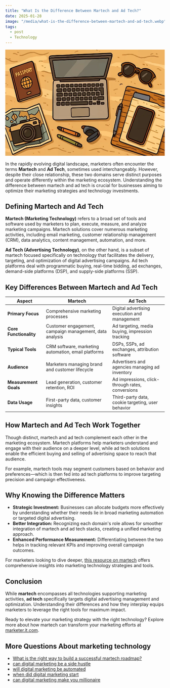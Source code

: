 ```yaml
---
title: "What Is the Difference Between Martech and Ad Tech?"
date: 2025-01-28
image: "/media/what-is-the-difference-between-martech-and-ad-tech.webp"
tags:
  - post
  - Technology
---
```


![What Is the Difference Between Martech and Ad Tech?](/media/what-is-the-difference-between-martech-and-ad-tech.webp)

In the rapidly evolving digital landscape, marketers often encounter the terms **Martech** and **Ad Tech**, sometimes used interchangeably. However, despite their close relationship, these two domains serve distinct purposes and operate differently within the marketing ecosystem. Understanding the difference between martech and ad tech is crucial for businesses aiming to optimize their marketing strategies and technology investments.

## Defining Martech and Ad Tech

**Martech (Marketing Technology)** refers to a broad set of tools and software used by marketers to plan, execute, measure, and analyze marketing campaigns. Martech solutions cover numerous marketing activities, including email marketing, customer relationship management (CRM), data analytics, content management, automation, and more.

**Ad Tech (Advertising Technology)**, on the other hand, is a subset of martech focused specifically on technology that facilitates the delivery, targeting, and optimization of digital advertising campaigns. Ad tech platforms deal with programmatic buying, real-time bidding, ad exchanges, demand-side platforms (DSP), and supply-side platforms (SSP).

## Key Differences Between Martech and Ad Tech

| Aspect                 | Martech                                      | Ad Tech                                      |
|------------------------|---------------------------------------------|----------------------------------------------|
| **Primary Focus**       | Comprehensive marketing processes           | Digital advertising execution and management|
| **Core Functionality**  | Customer engagement, campaign management, data analysis | Ad targeting, media buying, impression tracking|
| **Typical Tools**       | CRM software, marketing automation, email platforms | DSPs, SSPs, ad exchanges, attribution software|
| **Audience**            | Marketers managing brand and customer lifecycle | Advertisers and agencies managing ad inventory|
| **Measurement Goals**   | Lead generation, customer retention, ROI   | Ad impressions, click-through rates, conversions|
| **Data Usage**          | First-party data, customer insights         | Third-party data, cookie targeting, user behavior|

## How Martech and Ad Tech Work Together

Though distinct, martech and ad tech complement each other in the marketing ecosystem. Martech platforms help marketers understand and engage with their audience on a deeper level, while ad tech solutions enable the efficient buying and selling of advertising space to reach that audience.

For example, martech tools may segment customers based on behavior and preferences—which is then fed into ad tech platforms to improve targeting precision and campaign effectiveness.

## Why Knowing the Difference Matters

- **Strategic Investment:** Businesses can allocate budgets more effectively by understanding whether their needs lie in broad marketing automation or targeted digital advertising.
- **Better Integration:** Recognizing each domain's role allows for smoother integration of martech and ad tech stacks, creating a unified marketing approach.
- **Enhanced Performance Measurement:** Differentiating between the two helps in tracking relevant KPIs and improving overall campaign outcomes.

For marketers looking to dive deeper, [this resource on martech](https://marketer.it.com/posts/martech) offers comprehensive insights into marketing technology strategies and tools.

## Conclusion

While **martech** encompasses all technologies supporting marketing activities, **ad tech** specifically targets digital advertising management and optimization. Understanding their differences and how they interplay equips marketers to leverage the right tools for maximum impact.

Ready to elevate your marketing strategy with the right technology? Explore more about how martech can transform your marketing efforts at [marketer.it.com](https://marketer.it.com/posts/martech).

## More Questions About marketing technology

- [What is the right way to build a successful martech roadmap?](/posts/what-is-the-right-way-to-build-a-successful-martec)
- [can digital marketing be a side hustle](/posts/can-digital-marketing-be-a-side-hustle)
- [will digital marketing be automated](/posts/will-digital-marketing-be-automated)
- [when did digital marketing start](/posts/when-did-digital-marketing-start)
- [can digital marketing make you millionaire](/posts/can-digital-marketing-make-you-millionaire)
